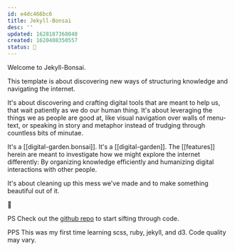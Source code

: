 ```yaml
---
id: e4dc466bc6
title: Jekyll-Bonsai
desc: ''
updated: 1628187368040
created: 1620408350557
status: 🍈
---
```


Welcome to Jekyll-Bonsai.

This template is about discovering new ways of structuring knowledge and navigating the internet. 

It's about discovering and crafting digital tools that are meant to help us, that wait patiently as we do our human thing. It's about leveraging the things we as people are good at, like visual navigation over walls of menu-text, or speaking in story and metaphor instead of trudging through countless bits of minutae.

It's a [[digital-garden.bonsai]]. It's a [[digital-garden]]. The [[features]] herein are meant to investigate how we might explore the internet differently: By organizing knowledge efficiently and humanizing digital interactions with other people.

It's about cleaning up this mess we've made and to make something beautiful out of it.

🦊

PS Check out the [github repo](https://github.com/manunamz/jekyll-bonsai) to start sifting through code.

PPS This was my first time learning scss, ruby, jekyll, and d3. Code quality may vary.

